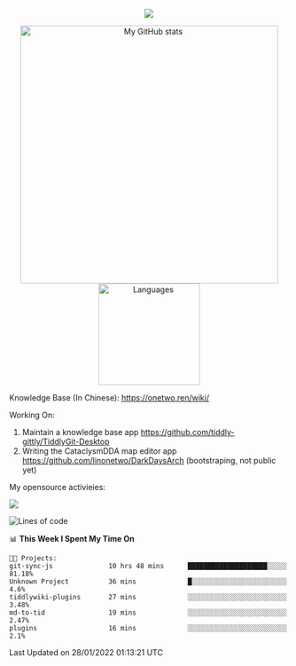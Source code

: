 <a href="https://github.com/linonetwo">
    <p align="center">
        <img src="https://github-profile-trophy.vercel.app/?username=linonetwo&column=7&theme=onedark"/>
    </p>
</a>
<a align="center" href="https://github.com/linonetwo">
  <p align="center">
    <img src="https://github-readme-stats.vercel.app/api?username=linonetwo&show_icons=true&count_private=true" alt="My GitHub stats" width="465"/>
    <img src="https://github-readme-stats.vercel.app/api/top-langs/?username=linonetwo&layout=compact&langs_count=10" alt="Languages" height="183">
  </p>
</a>

Knowledge Base (In Chinese): https://onetwo.ren/wiki/

Working On: 

1. Maintain a knowledge base app https://github.com/tiddly-gittly/TiddlyGit-Desktop
1. Writing the CataclysmDDA map editor app https://github.com/linonetwo/DarkDaysArch (bootstraping, not public yet)

My opensource activieies:

![](https://visitor-badge.glitch.me/badge?page_id=linonetwo.linonetwo)

<!--START_SECTION:waka-->
![Lines of code](https://img.shields.io/badge/From%20Hello%20World%20I%27ve%20Written-2%20Million%20lines%20of%20code-blue)

📊 **This Week I Spent My Time On** 

```text
🐱‍💻 Projects: 
git-sync-js              10 hrs 48 mins      ████████████████████░░░░░   81.18% 
Unknown Project          36 mins             █░░░░░░░░░░░░░░░░░░░░░░░░   4.6% 
tiddlywiki-plugins       27 mins             ░░░░░░░░░░░░░░░░░░░░░░░░░   3.48% 
md-to-tid                19 mins             ░░░░░░░░░░░░░░░░░░░░░░░░░   2.47% 
plugins                  16 mins             ░░░░░░░░░░░░░░░░░░░░░░░░░   2.1%

```


 Last Updated on 28/01/2022 01:13:21 UTC
<!--END_SECTION:waka-->
